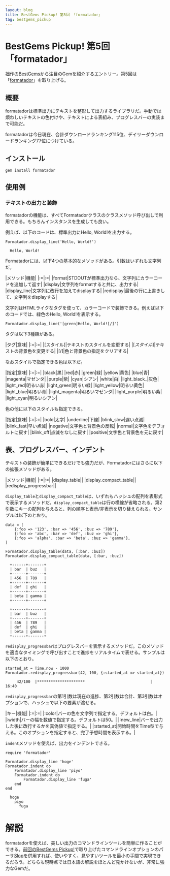 ```yaml
---
layout: blog
title: BestGems Pickup! 第5回 「formatador」
tag: bestgems_pickup
---
```


# BestGems Pickup! 第5回 「formatador」

拙作の[BestGems](http://bestgems.org/)から注目のGemを紹介するエントリー。第5回は「[formatador](https://github.com/geemus/formatador)」を取り上げる。

## 概要

formatadorは標準出力にテキストを整形して出力するライブラリだ。手動では煩わしいテキストの色付けや、テキストによる表組み、プログレスバーの実装まで可能だ。

formatadorは今日現在、合計ダウンロードランキング115位、デイリーダウンロードランキング77位につけている。

## インストール

    gem install formatador

## 使用例

### テキストの出力と装飾

formatadorの機能は、すべてFormatadorクラスのクラスメソッド呼び出しで利用できる。もちろんインスタンスを生成しても良い。

例えば、以下のコードは、標準出力にHello, World!を出力する。

~~~~
Formatador.display_line('Hello, World!')
~~~~

~~~~
  Hello, World!
~~~~

Formatadorには、以下4つの基本的なメソッドがある。引数はいずれも文字列だ。

|メソッド|機能|
|:=|:=|
|format|STDOUTが標準出力なら、文字列にカラーコードを追加して返す|
|display|文字列をformatすると共に、出力する|
|display_line|文字列に改行を加えてdisplayする|
|redisplay|最後の行に上書きして、文字列をdisplayする|

文字列はHTMLライクなタグを使って、カラーコードで装飾できる。例えば以下のコードでは、緑色のHello, World!を表示する。

~~~~
Formatador.display_line('[green]Hello, World![/]')
~~~~

タグは以下3種類がある。

|タグ|意味|
|:=|:=|
|\[スタイル\]|テキストのスタイルを変更する|
|\[_スタイル_\]|テキストの背景色を変更する|
|\[/]|色と背景色の指定をクリアする|

なおスタイルで指定できる色は以下だ。

|指定|意味|
|:=|:=|
|black|黒|
|red|赤|
|green|緑|
|yellow|黄色|
|blue|青|
|magenta|マゼンタ|
|purple|紫|
|cyan|シアン|
|white|白|
|light_black_|灰色|
|light_red|明るい赤|
|light_green|明るい緑|
|light_yellow|明るい黄色|
|light_blue|明るい青|
|light_magenta|明るいマゼンタ|
|light_purple|明るい紫|
|light_cyan|明るいシアン|

色の他に以下のスタイルも指定できる。

|指定|意味|
|:=|:=|
|bold|太字|
|underline|下線|
|blink_slow|遅い点滅|
|blink_fast|早い点滅|
|negative|文字色と背景色の反転|
|normal|文字色をデフォルトに戻す|
|blink_off|点滅をなしに戻す|
|positive|文字色と背景色を元に戻す|

## 表、プログレスバー、インデント

テキストの装飾が簡単にできるだけでも強力だが、Formatadorにはさらに以下の拡張メソッドがある。

|メソッド|機能|
|:=|:=|
|display_table||
|display_compact_table||
|redisplay_progressbar||

`display_table`と`display_compact_table`は、いずれもハッシュの配列を表形式で表示するメソッドだ。`display_compact_table`は行の横線が省略される。第2引数にキーの配列を与えると、列の順序と表示/非表示を切り替えられる。サンプルは以下のとおり。

~~~~
data = [
	{:foo => '123', :bar => '456', :buz => '789'},
	{:foo => 'abc', :bar => 'def', :buz => 'ghi'},
	{:foo => 'alpha', :bar => 'beta', :buz => 'gamma'},
]

Formatador.display_table(data, [:bar, :buz])
Formatador.display_compact_table(data, [:bar, :buz])
~~~~

~~~~
  +------+-------+
  | bar  | buz   |
  +------+-------+
  | 456  | 789   |
  +------+-------+
  | def  | ghi   |
  +------+-------+
  | beta | gamma |
  +------+-------+
~~~~
~~~~
  +------+-------+
  | bar  | buz   |
  +------+-------+
  | 456  | 789   |
  | def  | ghi   |
  | beta | gamma |
  +------+-------+
~~~~

`redisplay_progressbar`はプログレスバーを表示するメソッドだ。このメソッドを適当なタイミングで呼び出すことで進捗をリアルタイムで表せる。サンプルは以下のとおり。

~~~~
started_at = Time.now - 1000
Formatador.redisplay_progressbar(42, 100, {:started_at => started_at})
~~~~

~~~~
     42/100  |*********************                             |  16:40  
~~~~

`redisplay_progressbar`の第1引数は現在の進捗、第2引数は合計、第3引数はオプションで、ハッシュで以下の要素が渡せる。

|キー|機能|
|:=|:=|
|:color|バーの色を文字列で指定する。デフォルトは白。|
|:width|バーの幅を数値で指定する。デフォルトは50。|
|:new_line|バーを出力した後に改行するかを真偽値で指定する。|
|:started_at|開始時間をTime型で与える。このオプションを指定すると、完了予想時間を表示する。|

`indent`メソッドを使えば、出力をインデントできる。

~~~~
require 'formatador'

Formatador.display_line 'hoge'
Formatador.indent do
	Formatador.display_line 'piyo'
	Formatador.indent do
		Formatador.display_line 'fuga'
	end
end
~~~~

~~~~
  hoge
    piyo
      fuga
~~~~

# 解説

formatadorを使えば、美しい出力のコマンドラインツールを簡単に作ることができる。[前回のBestGems Pickup!](http://www.xmisao.com/2013/08/25/bestgems-pickup-slop.html)で取り上げたコマンドラインオプションのパーサ[Slop](https://github.com/leejarvis/slop)を併用すれば、使いやすく、見やすいツールを最小の手間で実現できるだろう。どちらも現時点では日本語の解説をほとんど見かけないが、非常に強力なGemだ。
